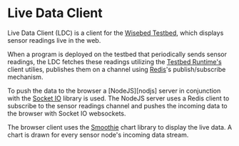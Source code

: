 Live Data Client
================

Live Data Client (LDC) is a client for the [Wisebed Testbed][wisebed], which
displays sensor readings live in the web.  

When a program is deployed on the testbed that periodically sends sensor 
readings, the LDC fetches these readings utilizing the
[Testbed Runtime's][testbed-runtime] client utilies, publishes them on a channel 
using [Redis][redis]'s publish/subscribe mechanism. 

To push the data to the browser a [NodeJS][nodjs] server in conjunction with
the [Socket IO][socketio] library is used. The NodeJS server uses a Redis
client to subscribe to the sensor readings channel and pushes the incoming
data to the browser with Socket IO websockets.

The browser client uses the [Smoothie][smoothie] chart library to display the
live data. A chart is drawn for every sensor node's incoming data stream.


[socketio_github]:https://github.com/learnboost/socket.io
[socketio]:http://socket.io/
[nodejs_github]:https://github.com/joyent/node
[nodejs]:http://nodejs.org/
[node_redis_github]:https://github.com/mranney/node_redis
[redis]:http://redis.io/
[smoothie]:http://smoothiecharts.org/

[wiseui-beta]:http://wisebed.itm.uni-luebeck.de/wiseui-beta/
[wisebed]:http://wisebed.eu/

[testbed-runtime]:https://github.com/itm/testbed-runtime/tree/master/clients/scripting-client
